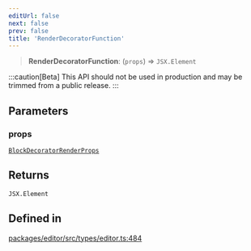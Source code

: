 ```yaml
---
editUrl: false
next: false
prev: false
title: 'RenderDecoratorFunction'
---
```


> **RenderDecoratorFunction**: (`props`) => `JSX.Element`

:::caution[Beta]
This API should not be used in production and may be trimmed from a public release.
:::

## Parameters

### props

[`BlockDecoratorRenderProps`](/api/types/editor/interfaces/blockdecoratorrenderprops/)

## Returns

`JSX.Element`

## Defined in

[packages/editor/src/types/editor.ts:484](https://github.com/portabletext/editor/blob/66b5022fc4919e0540c704fbecb8ab8f991c2439/packages/editor/src/types/editor.ts#L484)
